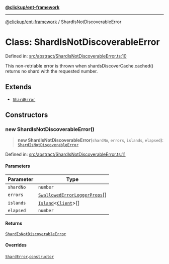 [**@clickup/ent-framework**](../README.md)

***

[@clickup/ent-framework](../globals.md) / ShardIsNotDiscoverableError

# Class: ShardIsNotDiscoverableError

Defined in: [src/abstract/ShardIsNotDiscoverableError.ts:10](https://github.com/clickup/ent-framework/blob/master/src/abstract/ShardIsNotDiscoverableError.ts#L10)

This non-retriable error is thrown when shardsDiscoverCache.cached() returns
no shard with the requested number.

## Extends

- [`ShardError`](ShardError.md)

## Constructors

### new ShardIsNotDiscoverableError()

> **new ShardIsNotDiscoverableError**(`shardNo`, `errors`, `islands`, `elapsed`): [`ShardIsNotDiscoverableError`](ShardIsNotDiscoverableError.md)

Defined in: [src/abstract/ShardIsNotDiscoverableError.ts:11](https://github.com/clickup/ent-framework/blob/master/src/abstract/ShardIsNotDiscoverableError.ts#L11)

#### Parameters

| Parameter | Type |
| ------ | ------ |
| `shardNo` | `number` |
| `errors` | [`SwallowedErrorLoggerProps`](../interfaces/SwallowedErrorLoggerProps.md)[] |
| `islands` | [`Island`](Island.md)\<[`Client`](Client.md)\>[] |
| `elapsed` | `number` |

#### Returns

[`ShardIsNotDiscoverableError`](ShardIsNotDiscoverableError.md)

#### Overrides

[`ShardError`](ShardError.md).[`constructor`](ShardError.md#constructors)
